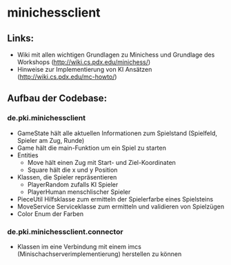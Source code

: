 # minichessclient

## Links:
* Wiki mit allen wichtigen Grundlagen zu Minichess und Grundlage des Workshops (http://wiki.cs.pdx.edu/minichess/)
* Hinweise zur Implementierung von KI Ansätzen (http://wiki.cs.pdx.edu/mc-howto/)
## Aufbau der Codebase:
### de.pki.minichessclient
* GameState hält alle aktuellen Informationen zum Spielstand (Spielfeld, Spieler am Zug, Runde)
* Game hält die main-Funktion um ein Spiel zu starten
* Entities
    * Move hält einen Zug mit Start- und Ziel-Koordinaten
    * Square hält die x und y Position
* Klassen, die Spieler repräsentieren
    * PlayerRandom zufalls KI Spieler
    * PlayerHuman menschlischer Spieler
* PieceUtil Hilfsklasse zum ermitteln der Spielerfarbe eines Spielsteins
* MoveService Serviceklasse zum ermitteln und validieren von Spielzügen
* Color Enum der Farben
### de.pki.minichessclient.connector
* Klassen im eine Verbindung mit einem imcs (Minischachserverimplementierung) herstellen zu können
